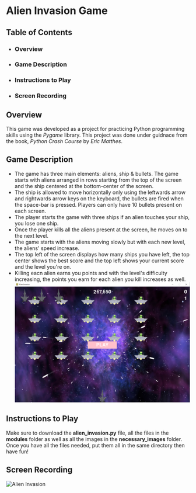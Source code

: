 # Alien Invasion Game  
## Table of Contents  
* ### Overview  
* ### Game Description  
* ### Instructions to Play  
* ### Screen Recording 


## Overview
This game was developed as a project for practicing Python programming skills using the *Pygame* library. This project was done under guidnace from the book, *Python Crash Course* by *Eric Matthes*.  

## Game Description 
* The game has three main elements: aliens, ship & bullets. The game starts with aliens arranged in rows starting from the top of the screen and the ship centered at the bottom-center of the screen.   
* The ship is allowed to move horizontally only using the leftwards arrow and rightwards arrow keys on the keyboard, the bullets are fired when the space-bar is pressed. Players can only have 10 bullets present on each screen.  
* The player starts the game with three ships if an alien touches your ship, you lose one ship.   
* Once the player kills all the aliens present at the screen, he moves on to the next level.  
* The game starts with the aliens moving slowly but with each new level, the aliens' speed increase.  
* The top left of the screen displays how many ships you have left, the top center shows the best score and the top left shows your current score and the level you're on.
* Killing eacn alien earns you points and with the level's difficulty increasing, the points you earn for each alien you kill increases as well.
![Game-Start](https://github.com/dinaabdulrasoul/Alien-Invasion-game/blob/main/screen_shots/alien_invasion.PNG)  

## Instructions to Play
Make sure to download the **alien_invasion.py** file, all the files in the **modules** folder as well as all the images in the **necessary_images** folder.  
Once you have all the files needed, put them all in the same directory then have fun!  

## Screen Recording
![Alien Invasion](https://github.com/dinaabdulrasoul/Alien-Invasion-Game/blob/main/screen_shots/alien-invasion%20gif.gif)

